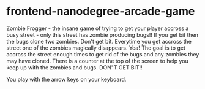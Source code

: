 frontend-nanodegree-arcade-game
===============================

Zombie Frogger - the insane game of trying to get your player accross a busy street - only this street has zombie producing bugs!! If you get bit then the bugs clone two zombies. Don't get bit. Everytime you get accross the street one of the zombies magically disappears. Yea! The goal is to get accross the street enough times to get rid of the bugs and any zombies they may have cloned. There is a counter at the top of the screen to help you keep up with the zombies and bugs. DON"T GET BIT!!

You play with the arrow keys on your keyboard. 
